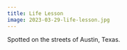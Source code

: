```yaml
---
title: Life Lesson
image: 2023-03-29-life-lesson.jpg
---
```


Spotted on the streets of Austin, Texas.

<!--more-->
